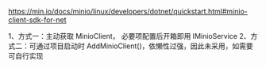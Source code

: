 ﻿https://min.io/docs/minio/linux/developers/dotnet/quickstart.html#minio-client-sdk-for-net

1、方式一：主动获取 MinioClient， 必要项配置后开箱即用 IMinioService
2、方式二：可通过项目启动时 AddMinioClient()，依懒性过强，因此未采用，如需要可自行实现
